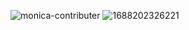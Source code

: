 ![monica-contributer](https://user-images.githubusercontent.com/97031067/228591239-ac335d39-e363-45ab-9d42-15a9c68b009c.jpg)
![1688202326221](https://github.com/chienniman/monica/assets/97031067/76b021d3-c5d0-4fee-9813-88459ec1fd23)


